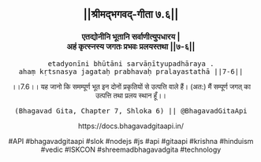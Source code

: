 <center><h2>||श्रीमद्‍भगवद्‍-गीता ७.६||</h2>
<h3>एतद्योनीनि भूतानि सर्वाणीत्युपधारय |<br/>अहं कृत्स्नस्य जगतः प्रभवः प्रलयस्तथा ||७-६||</h3>
<pre>etadyonīni bhūtāni sarvāṇītyupadhāraya .<br/>ahaṃ kṛtsnasya jagataḥ prabhavaḥ pralayastathā ||7-6||</pre>
<p>।।7.6।। यह जानो कि समम्पूर्ण भूत इन दोनों प्रकृतियों से उत्पत्ति वाले हैं। (अत:) मैं सम्पूर्ण जगत् का उत्पत्ति तथा प्रलय स्थान हूँ।।</p>
<pre>(Bhagavad Gita, Chapter 7, Shloka 6) || @BhagavadGitaApi</pre><p>https://docs.bhagavadgitaapi.in/</p><p>#API #bhagavadgitaapi #slok #nodejs #js #api #gitaapi #krishna #hinduism #vedic #ISKCON #shreemadbhagavadgita #technology</p></center>